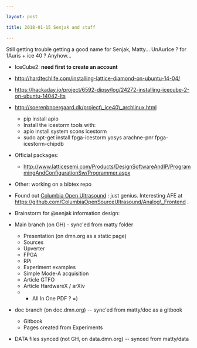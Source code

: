 ```yaml
---

layout: post

title: 2018-01-15 Senjak and stuff

---
```



Still getting trouble getting a good name for Senjak, Matty... UnAurIce
? for 1Auris + ice 40 ? Anyhow...

-   IceCube2: **need first to create an account**
-   http://hardtechlife.com/installing-lattice-diamond-on-ubuntu-14-04/
-   https://hackaday.io/project/6592-dipsy/log/24272-installing-icecube-2-on-ubuntu-14042-lts
-   http://soerenbnoergaard.dk/project\_ice40\_archlinux.html
    -   pip install apio
    -   Install the icestorm tools with:
    -   apio install system scons icestorm
    -   sudo apt-get install fpga-icestorm yosys arachne-pnr
        fpga-icestorm-chipdb
-   Official packages:

    -   http://www.latticesemi.com/Products/DesignSoftwareAndIP/ProgrammingAndConfigurationSw/Programmer.aspx
-   Other: working on a bibtex repo

-   Found out [Columbia Open
    Ultrasound](https://github.com/ColumbiaOpenSourceUltrasound) :
    just genius. Interesting AFE at
    https://github.com/ColumbiaOpenSourceUltrasound/Analog\_Frontend .

-   Brainstorm for @senjak information design:

-   Main branch (on GH) - sync'ed from matty folder
    -   Presentation (on dmn.org as a static page)
    -   Sources
    -   Upverter
    -   FPGA
    -   RPi
    -   Experiment examples
    -   Simple Mode-A acquisition
    -   Article GTFO
    -   Article HardwareX / arXiv
    -   -   All In One PDF ? =)

-   doc branch (on doc.dmn.org) -- sync'ed from matty/doc as a gitbook
    -   Gitbook
    -   Pages created from Experiments
-   DATA files synced (not GH, on data.dmn.org) -- synced from
    matty/data

